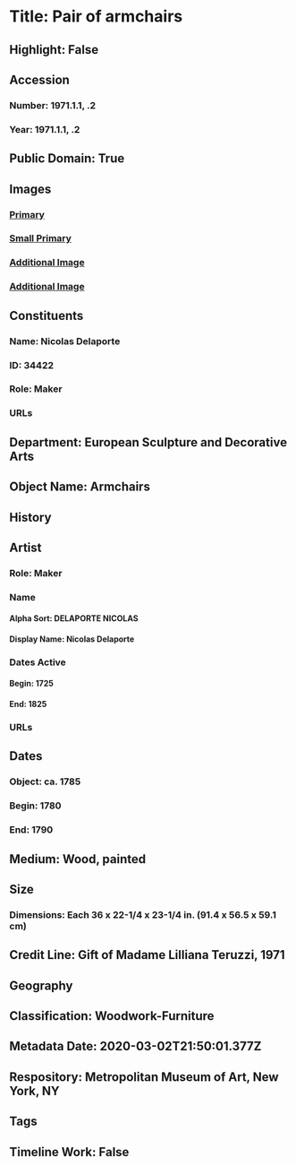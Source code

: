 # Title: Pair of armchairs
## Highlight: False
## Accession
### Number: 1971.1.1, .2
### Year: 1971.1.1, .2
## Public Domain: True
## Images
### [Primary](https://images.metmuseum.org/CRDImages/es/original/195013.jpg)
### [Small Primary](https://images.metmuseum.org/CRDImages/es/web-large/195013.jpg)
### [Additional Image](https://images.metmuseum.org/CRDImages/es/original/195015.jpg)
### [Additional Image](https://images.metmuseum.org/CRDImages/es/original/195014.jpg)
## Constituents
### Name: Nicolas Delaporte
### ID: 34422
### Role: Maker
### URLs
## Department: European Sculpture and Decorative Arts
## Object Name: Armchairs
## History
## Artist
### Role: Maker
### Name
#### Alpha Sort: DELAPORTE NICOLAS
#### Display Name: Nicolas Delaporte
### Dates Active
#### Begin: 1725
#### End: 1825
### URLs
## Dates
### Object: ca. 1785
### Begin: 1780
### End: 1790
## Medium: Wood, painted
## Size
### Dimensions: Each 36 x 22-1/4 x 23-1/4 in.  (91.4 x 56.5 x 59.1 cm)
## Credit Line: Gift of Madame Lilliana Teruzzi, 1971
## Geography
## Classification: Woodwork-Furniture
## Metadata Date: 2020-03-02T21:50:01.377Z
## Respository: Metropolitan Museum of Art, New York, NY
## Tags
## Timeline Work: False
